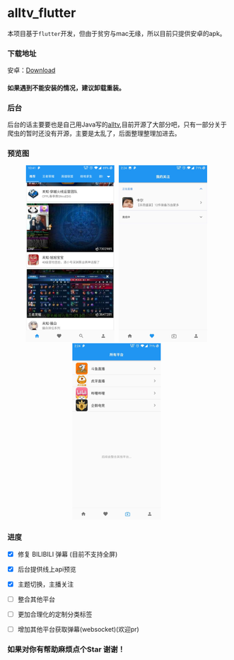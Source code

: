 # alltv_flutter
本项目基于`flutter`开发，但由于贫穷与mac无缘，所以目前只提供安卓的apk。

### 下载地址
安卓：[Download](https://alltv.lanzous.com/b01bexnha)
#### 如果遇到不能安装的情况，建议卸载重装。
### 后台
后台的话主要要也是自己用Java写的[alltv](https://github.com/ha2ryzhang/alltv),目前开源了大部分吧，只有一部分关于爬虫的暂时还没有开源，主要是太乱了，后面整理整理加进去。

### 预览图
<center class="half">
    <img style="margin-right:10px" src="./images/3.jpeg" width="200"/><img style="margin-right:10px" src="./images/1.jpeg" width="200"/><img style="margin-right:10px" src="./images/2.jpeg" width="200"/>
</center>

### 进度

- [x] 修复 BILIBILI 弹幕 (目前不支持全屏)

- [x] 后台提供线上api预览

- [x] 主题切换，主播关注

- [ ] 整合其他平台

- [ ] 更加合理化的定制分类标签

- [ ] 增加其他平台获取弹幕(websocket)(欢迎pr)

### 如果对你有帮助麻烦点个Star 谢谢！